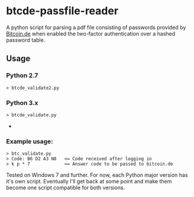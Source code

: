# btcde-passfile-reader

A python script for parsing a pdf file consisting of passwords provided by [Bitcoin.de](https://www.bitcoin.de) when enabled the two-factor authentication over a hashed password table.

## Usage

### Python 2.7
```
> btcde_validate2.py
```
### Python 3.x
```
> btcde_validate.py
```

-

### Example usage:
```
> btc_validate.py
> Code: B6 D2 A3 N8   <= Code received after logging in
> k p * 7             <= Answer code to be passed to bitcoin.de
```

Tested on Windows 7 and further.
For now, each Python major version has it's own script. Eventually I'll get back at some point and make them become one script compatible for both versions.
